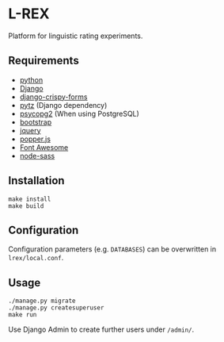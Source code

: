 # L-REX

Platform for linguistic rating experiments.

## Requirements

- [python](https://www.python.org/)
- [Django](https://www.djangoproject.com/)
- [django-crispy-forms](https://github.com/django-crispy-forms/django-crispy-forms)
- [pytz](https://pythonhosted.org/pytz/) (Django dependency)
- [psycopg2](http://initd.org/psycopg/) (When using PostgreSQL)
- [bootstrap](https://getbootstrap.com/)
- [jquery](https://jquery.com/)
- [popper.js](https://popper.js.org/)
- [Font Awesome](https://fontawesome.com/)
- [node-sass](https://github.com/sass/node-sass)


## Installation

```
make install
make build
```

## Configuration

Configuration parameters (e.g. `DATABASES`) can be overwritten in `lrex/local.conf`.

## Usage

```
./manage.py migrate
./manage.py createsuperuser
make run
```

Use Django Admin to create further users under `/admin/`.
